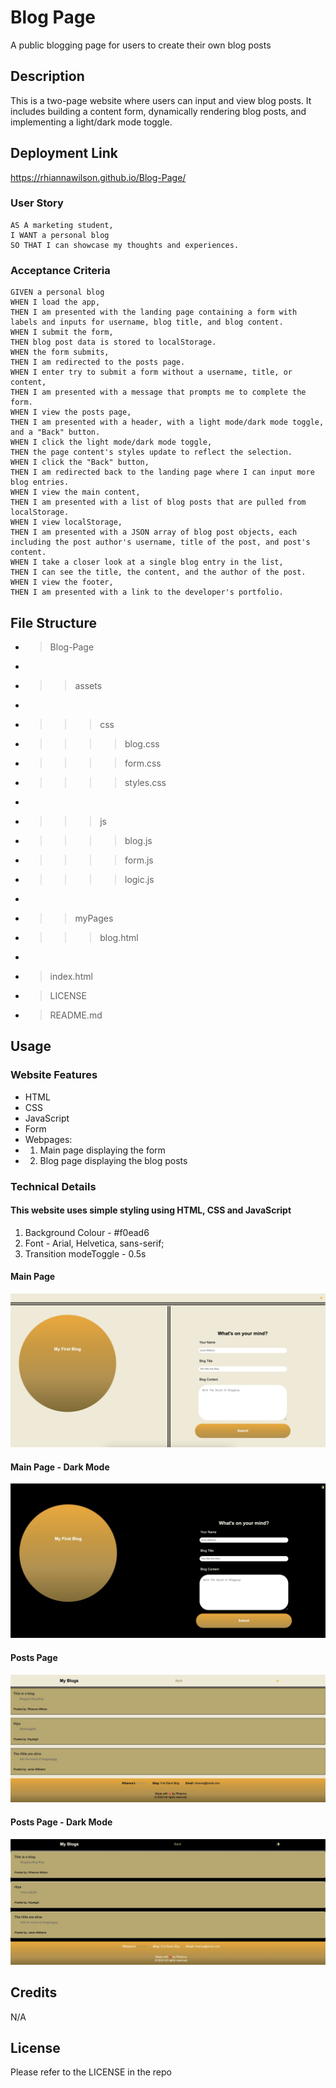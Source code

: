 # Blog Page 

A public blogging page for users to create their own blog posts

## Description

This is a two-page website where users can input and view blog posts. It includes building a content form, dynamically rendering blog posts, and implementing a light/dark mode toggle. 

## Deployment Link
https://rhiannawilson.github.io/Blog-Page/

### User Story

    AS A marketing student,
    I WANT a personal blog
    SO THAT I can showcase my thoughts and experiences.

### Acceptance Criteria

    GIVEN a personal blog
    WHEN I load the app,
    THEN I am presented with the landing page containing a form with labels and inputs for username, blog title, and blog content.
    WHEN I submit the form,
    THEN blog post data is stored to localStorage.
    WHEN the form submits,
    THEN I am redirected to the posts page.
    WHEN I enter try to submit a form without a username, title, or content,
    THEN I am presented with a message that prompts me to complete the form.
    WHEN I view the posts page,
    THEN I am presented with a header, with a light mode/dark mode toggle, and a "Back" button.
    WHEN I click the light mode/dark mode toggle,
    THEN the page content's styles update to reflect the selection.
    WHEN I click the "Back" button,
    THEN I am redirected back to the landing page where I can input more blog entries.
    WHEN I view the main content,
    THEN I am presented with a list of blog posts that are pulled from localStorage.
    WHEN I view localStorage,
    THEN I am presented with a JSON array of blog post objects, each including the post author's username, title of the post, and post's content.
    WHEN I take a closer look at a single blog entry in the list,
    THEN I can see the title, the content, and the author of the post.
    WHEN I view the footer,
    THEN I am presented with a link to the developer's portfolio.

## File Structure

- > Blog-Page
- >
- >> assets
- >
- >>> css
- >>>> blog.css
- >>>> form.css
- >>>> styles.css
- >
- >>> js
- >>>> blog.js
- >>>> form.js
- >>>> logic.js
- >
- >> myPages
- >>> blog.html
- >
- > index.html
- > LICENSE
- > README.md

## Usage
### Website Features
- HTML
- CSS
- JavaScript
- Form
- Webpages:  
- 1. Main page displaying the form
- 2. Blog page displaying the blog posts


### Technical Details
#### This website uses simple styling using HTML, CSS and JavaScript
1. Background Colour - #f0ead6
2. Font - Arial, Helvetica, sans-serif;
3. Transition modeToggle - 0.5s

#### Main Page
![Website 'Main' Image](./assets/images/Blog%20Page%20-%20Main%20.jpg)

#### Main Page - Dark Mode
![Website 'Main DarkMode' Image](./assets/images/Blog%20Page%20-%20Main%20(dark%20mode).jpg)

#### Posts Page
![Website 'Posts' Image](./assets/images/Blog%20Page%20-%20Posts%20.jpg)

#### Posts Page - Dark Mode 
![Website 'Posts DarkMode' Image](./assets/images/Blog%20Page%20-%20Posts%20(dark%20mode).jpg)

## Credits
N/A

## License
Please refer to the LICENSE in the repo